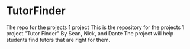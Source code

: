 # TutorFinder
The repo for the projects 1 project
This is the repository for the projects 1 project "Tutor Finder"
By Sean, Nick, and Dante
The project will help students find tutors that are right for them.